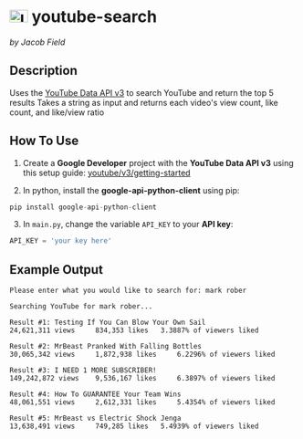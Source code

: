# <img src="https://upload.wikimedia.org/wikipedia/commons/e/ef/Youtube_logo.png" alt="Image of youtube logo" width="32" height="22"> youtube-search
*by Jacob Field*

## Description
Uses the [YouTube Data API v3](https://developers.google.com/youtube/v3) to search YouTube and return the top 5 results
Takes a string as input and returns each video's view count, like count, and like/view ratio

## How To Use
1. Create a **Google Developer** project with the **YouTube Data API v3** using this setup guide:
[youtube/v3/getting-started](https://developers.google.com/youtube/v3/getting-started)

2. In python, install the **google-api-python-client** using pip:
```python
pip install google-api-python-client
```

3. In `main.py`, change the variable `API_KEY` to your **API key**:
```python
API_KEY = 'your key here'
```

## Example Output
```
Please enter what you would like to search for: mark rober

Searching YouTube for mark rober...

Result #1: Testing If You Can Blow Your Own Sail
24,621,311 views	 834,353 likes	 3.3887% of viewers liked

Result #2: MrBeast Pranked With Falling Bottles
30,065,342 views	 1,872,938 likes	 6.2296% of viewers liked

Result #3: I NEED 1 MORE SUBSCRIBER!
149,242,872 views	 9,536,167 likes	 6.3897% of viewers liked

Result #4: How To GUARANTEE Your Team Wins
48,061,551 views	 2,612,331 likes	 5.4354% of viewers liked

Result #5: MrBeast vs Electric Shock Jenga
13,638,491 views	 749,285 likes	 5.4939% of viewers liked
```
